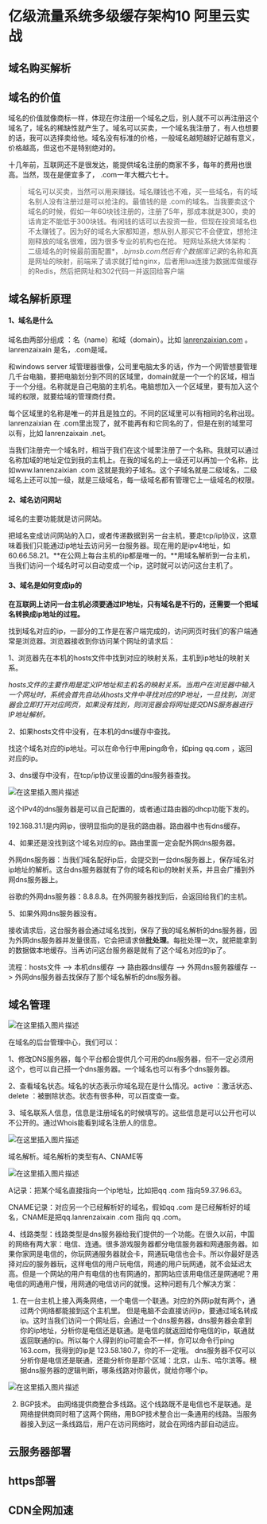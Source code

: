 # 亿级流量系统多级缓存架构10 阿里云实战

## 域名购买解析

## 域名的价值

域名的价值就像商标一样，体现在你注册一个域名之后，别人就不可以再注册这个域名了，域名的稀缺性就产生了。域名可以买卖，一个域名我注册了，有人也想要的话，我可以选择卖给他。域名没有标准的价格，一般域名越短越好记越有意义，价格越高，但这也不是特别绝对的。



十几年前，互联网还不是很发达，能提供域名注册的商家不多，每年的费用也很高。当然，现在是便宜多了， .com一年大概六七十。



> 域名可以买卖，当然可以用来赚钱。域名赚钱也不难，买一些域名，有的域名别人没有注册过是可以抢注的。最值钱的是 .com的域名。当我要卖这个域名的时候，假如一年60块钱注册的，注册了5年，那成本就是300，卖的话肯定不能低于300块钱。有闲钱的话可以去投资一些，但现在投资域名也不太赚钱了。因为好的域名大家都知道，想从别人那买它不会便宜，想抢注刚释放的域名很难，因为很多专业的机构也在抢。
> 短网址系统大体架构：二级域名的时候最前面配置*，*.bjmsb.com然后有个数据库记录*的名称和真是网址的映射，前端来了请求就打给nginx，后者用lua连接为数据库做缓存的Redis，然后把网址和302代码一并返回给客户端



## 域名解析原理

#### 1、域名是什么

域名由两部分组成 ：名（name）和域（domain）。比如 [lanrenzaixian.com](http://lanrenzaixian.com) 。lanrenzaixain 是名，.com是域。

和windows server 域管理器很像，公司里电脑太多的话，作为一个网管想要管理几千台电脑，要把电脑划分到不同的区域里，domain就是一个一个的区域，相当于一个分组。名称就是自己电脑的主机名。电脑想加入一个区域里，要有加入这个域的权限，就要给域的管理商付费。

每个区域里的名称是唯一的并且是独立的。不同的区域里可以有相同的名称出现。lanrenzaixian 在 .com里出现了，就不能再有和它同名的了，但是在别的域里可以有，比如 lanrenzaixain .net。

当我们注册完一个域名时，相当于我们在这个域里注册了一个名称。我就可以通过名称加域的地址定位到我的主机上。在我的域名的上一级还可以再加一个名称，比如www.lanrenzaixian .com  这就是我的子域名。这个子域名就是二级域名，二级域名上还可以加一级，就是三级域名，每一级域名都有管理它上一级域名的权限。



#### 2、域名访问网站

域名的主要功能就是访问网站。

把域名变成访问网站的入口，或者传递数据到另一台主机，要走tcp/ip协议，这意味着我们只能通过ip地址去访问另一台服务器。现在用的是ipv4地址，如 60.66.58.21。**在公网上每台主机的ip都是唯一的。**用域名解析到一台主机，当我们访问一个域名时可以自动变成一个ip，这时就可以访问这台主机了。



#### 3、域名是如何变成ip的

**在互联网上访问一台主机必须要通过IP地址，只有域名是不行的，还需要一个把域名转换成ip地址的过程。**

找到域名对应的ip，一部分的工作是在客户端完成的，访问网页时我们的客户端通常是浏览器。浏览器接收到你访问某个网址的请求后：

1、浏览器先在本机的hosts文件中找到对应的映射关系，主机到ip地址的映射关系。

*hosts文件的主要作用是定义IP地址和主机名的映射关系。当用户在浏览器中输入一个网址时，系统会首先自动从hosts文件中寻找对应的IP地址，一旦找到，浏览器会立即打开对应网页，如果没有找到，则浏览器会将网址提交DNS服务器进行IP地址解析。*

2、如果hosts文件中没有，在本机的dns缓存中查找。

找这个域名对应的ip地址。可以在命令行中用ping命令，如ping qq.com ，返回对应的ip。



3、dns缓存中没有，在tcp/ip协议里设置的dns服务器查找。

![在这里插入图片描述](https://img-blog.csdnimg.cn/20190620145923107.PNG)

这个IPv4的dns服务器是可以自己配置的，或者通过路由器的dhcp功能下发的。

192.168.31.1是内网ip，很明显指向的是我的路由器。路由器中也有dns缓存。

4、如果还是没找到这个域名对应的ip。路由里面一定会配外网dns服务器。

外网dns服务器：当我们域名配好ip后，会提交到一台dns服务器上，保存域名对ip地址的解析。这台dns服务器就有了你的域名和ip的映射关系，并且会广播到外网dns服务器上。

谷歌的外网dns服务器：8.8.8.8。在外网服务器找到后，会返回给我们的主机。

5、如果外网dns服务器没有。

接收请求后，这台服务器会通过域名找到，保存了我的域名解析的dns服务器，因为外网dns服务器并发量很高，它会把请求做**批处理**。每批处理一次，就把能拿到的数据做本地缓存。当再访问这台服务器是就有了这个域名对应的ip了。

流程：hosts文件 --> 本机dns缓存 --> 路由器dns缓存 --> 外网dns服务器缓存 --> 外网dns服务器去找保存了那个域名解析的dns服务器。



## 域名管理

![在这里插入图片描述](https://img-blog.csdnimg.cn/20190620145947504.PNG)

在域名的后台管理中心，我们可以：

1、修改DNS服务器，每个平台都会提供几个可用的dns服务器，但不一定必须用这个，也可以自己搭一个dns服务器。一个域名也可以有多个dns服务器。



2、查看域名状态。域名的状态表示你域名现在是什么情况。active ：激活状态、delete ：被删除状态。状态有很多种，可以百度查一查。



3、域名联系人信息，信息是注册域名的时候填写的。这些信息是可以公开也可以不公开的。通过Whois能看到域名注册人的信息。

![在这里插入图片描述](https://img-blog.csdnimg.cn/20190620150011646.PNG)

域名解析。域名解析的类型有A、CNAME等

![在这里插入图片描述](https://img-blog.csdnimg.cn/201906201500333.PNG)

A记录：把某个域名直接指向一个ip地址，比如把qq .com 指向59.37.96.63。

CNAME记录：对应另一个已经解析好的域名，假如qq .com 是已经解析好的域名，CNAME是把qq.lanrenzaixain .com 指向 qq .com。



4、线路类型：线路类型是dns服务器给我们提供的一个功能。在很久以前，中国的网络有两大家：电信、连通。很多游戏服务器都分电信服务器和网通服务器。如果你家网是电信的，你玩网通服务器就会卡，网通玩电信也会卡。所以你最好是选择对应的服务器玩，这样电信的用户玩电信，网通的用户玩网通，就不会延迟太高。但是一个网站的用户有电信的也有网通的，那网站应该用电信还是网通呢？用电信的网通用户慢，用网通的电信访问的就慢。这种问题有几个解决方案：

1. 在一台主机上接入两条网络，一个电信一个联通。对应的外网ip就有两个，通过两个网络都能接到这个主机里。
   但是电脑不会直接访问ip，要通过域名转成ip。这时当我们访问一个网址后，会通过一个dns服务器，dns服务器会拿到你的ip地址，分析你是电信还是联通。是电信的就返回给你电信的ip，联通就返回联通的ip。所以每个人得到的ip可能会不一样，你可以命令行ping 163.com，我得到的ip是 123.58.180.7，你的不一定哦。
   dns服务器不仅可以分析你是电信还是联通，还能分析你是那个区域：北京，山东、哈尔滨等。根据dns服务器的逻辑判断，哪条线路对你最优，就给你哪个ip。

![在这里插入图片描述](https://img-blog.csdnimg.cn/20190620150051908.PNG)



2. BGP技术。
   由网络提供商整合多线路。这个线路既不是电信也不是联通。是网络提供商同时租了这两个网络，用BGP技术整合出一条通用的线路。当服务器接入到这一条线路后，用户在访问网络时，就会在网络内部自动适应。

## 云服务器部署

## https部署

## CDN全网加速